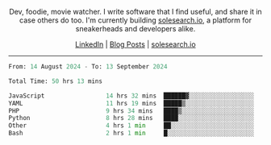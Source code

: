 <p align="center">Dev, foodie, movie watcher. I write software that I find useful, and share it in case others do too. I'm currently building <a href="https://solesearch.io">solesearch.io</a>, a platform for sneakerheads and developers alike.</p>
<p align="center">
  <a href="https://www.linkedin.com/in/peter-rauscher">LinkedIn</a>
  |
  <a href="https://dev.to/peterrauscher">Blog Posts</a>
  |
  <a href="https://solesearch.io">solesearch.io</a>
</p>
<hr/>
<!--START_SECTION:waka-->

```python
From: 14 August 2024 - To: 13 September 2024

Total Time: 50 hrs 13 mins

JavaScript                 14 hrs 32 mins  ██████▓░░░░░░░░░░░░░░░░░░   26.81 %
YAML                       11 hrs 19 mins  █████▒░░░░░░░░░░░░░░░░░░░   20.88 %
PHP                        9 hrs 34 mins   ████▒░░░░░░░░░░░░░░░░░░░░   17.64 %
Python                     8 hrs 28 mins   ████░░░░░░░░░░░░░░░░░░░░░   15.62 %
Other                      4 hrs 1 min     ██░░░░░░░░░░░░░░░░░░░░░░░   07.42 %
Bash                       2 hrs 1 min     █░░░░░░░░░░░░░░░░░░░░░░░░   03.74 %
```

<!--END_SECTION:waka-->
